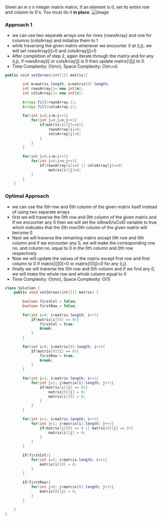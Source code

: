 Given an m x n integer matrix matrix, if an element is 0, set its entire row and column to 0's.
You must do it **in place**.
![image](https://user-images.githubusercontent.com/6974223/235317320-da6a817d-d082-4cea-b18f-0fe87c705e1d.png)


### Approach 1

- we can use two separate arrays one for rows (rowsArray) and one for columns (colsArray) and initialize them to 1
- while traversing the given matrix whenever we encounter 0 at (i,j), we will set rowsArray[i]=0 and colsArray[j]=0
- After completion of step 2, again iterate through the matrix and for any (i,j), if rowsArray[i] or colsArray[j] is 0 then update matrix[i][j] to 0.
- Time Complexity: O(mn), Space Complexity: O(m+n)

```java
public void setZeroes(int[][] matrix){

		int m=matrix.length, n=matrix[0].length;
        int rowsArray[]= new int[m];
        int colsArray[]= new int[n];
        
        Arrays.fill(rowsArray,1);
        Arrays.fill(colsArray,1);
        
        for(int i=0;i<m;i++){
            for(int j=0;j<n;j++){
                if(matrix[i][j]==0){
                    rowsArray[i]=0;
                    colsArray[j]=0;
                }
            }
        }
        
        for(int i=0;i<m;i++){
            for(int j=0;j<n;j++){
                if(rowsArray[i]==0 || colsArray[j]==0)
                    matrix[i][j]=0;
            }
        }
    }
```

### Optimal Approach
- we can use the 0th row and 0th column of the given matrix itself instead of using two separate arrays
- first we will traverse the 0th row and 0th column of the given matrix and if we encounter any 0 then we will set the isRow0/isCol0 variable to true which indicates that the 0th row/0th column of the given matrix will become 0
- Next we will traverse the remaining matrix except 0th row and 0th column and if we encounter any 0, we will make the corresponding row no. and column no. equal to 0 in the 0th column and 0th row respectively
- Now we will update the values of the matrix except first row and first column to 0 if matrix[i][0]=0 or matrix[0][j]=0 for any (i,j).
- finally we will traverse the 0th row and 0th column and if we find any 0, we will make the whole row and whole column equal to 0
- Time Complexity: O(mn), Space Complexity: O(1)

```java
class Solution {
    public void setZeroes(int[][] matrix) {
        
        boolean firstCol = false;
        boolean firstRow = false;
        
        for(int i=0; i<matrix.length; i++){
            if(matrix[i][0] == 0){
                firstCol = true;
                break;
            }
        }
        
        for(int i=0; i<matrix[0].length; i++){
            if(matrix[0][i] == 0){
                firstRow = true;
                break;
            }
        }
        
        for(int i=1; i<matrix.length; i++){
            for(int j=1; j<matrix[i].length; j++){
                if(matrix[i][j] == 0){
                    matrix[0][j] = 0;
                    matrix[i][0] = 0;
                }
            }
        }
        
        for(int i=1; i<matrix.length; i++){
            for(int j=1; j<matrix[i].length; j++){
                if(matrix[i][0] == 0 || matrix[0][j] == 0){
                    matrix[i][j] = 0;
                }
            }
        }
        
        if(firstCol){
            for(int i=0; i<matrix.length; i++){
                matrix[i][0] = 0;
            }
        }
        
        if(firstRow){
            for(int j=0; j<matrix[0].length; j++){
                matrix[0][j] = 0;
            }
        }
        
    }
}
```
